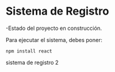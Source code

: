 <h1>Sistema de Registro</h1>

-Estado del proyecto en construcción.

Para ejecutar el sistema, debes poner:

```npm install react```

sistema de registro 2
